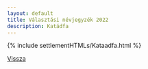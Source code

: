 ```yaml
---
layout: default
title: Választási névjegyzék 2022
description: Katádfa
---
```


{% include settlementHTMLs/Kataadfa.html %}

[Vissza](../)
